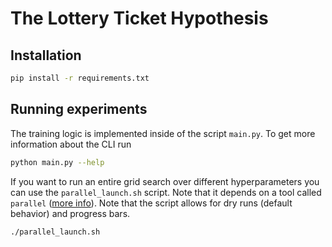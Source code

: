 # The Lottery Ticket Hypothesis

## Installation

```bash
pip install -r requirements.txt
```

## Running experiments

The training logic is implemented inside of the script `main.py`. To
get more information about the CLI run

```bash
python main.py --help
```

If you want to run an entire grid search over different hyperparameters
you can use the `parallel_launch.sh` script. Note that it depends on a tool
called `parallel` ([more info](https://www.gnu.org/software/parallel/)). Note
that the script allows for dry runs (default behavior) and progress bars.

```bash
./parallel_launch.sh
```
